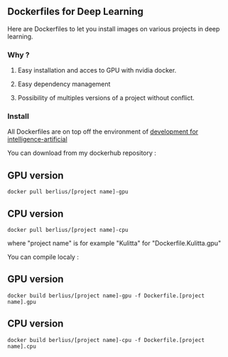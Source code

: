 ## Dockerfiles for Deep Learning

Here are Dockerfiles to let you install images on various projects in deep learning. 

### Why ?
1. Easy installation and acces to GPU with nvidia docker.

2. Easy dependency management

3. Possibility of multiples versions of a project without conflict.


### Install

All Dockerfiles are on top off the environment of [development for intelligence-artificial]( https://github.com/berlius/artificial-intelligence)

You can download from my dockerhub repository :

## GPU version

````
docker pull berlius/[project name]-gpu
````
## CPU version

````
docker pull berlius/[project name]-cpu
````
where "project name" is for example "Kulitta" for "Dockerfile.Kulitta.gpu"

You can compile localy :

## GPU version

````
docker build berlius/[project name]-gpu -f Dockerfile.[project name].gpu
````
## CPU version

````
docker build berlius/[project name]-cpu -f Dockerfile.[project name].cpu
````



